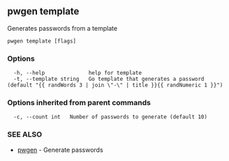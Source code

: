 ## pwgen template

Generates passwords from a template

```
pwgen template [flags]
```

### Options

```
  -h, --help              help for template
  -t, --template string   Go template that generates a password (default "{{ randWords 3 | join \"-\" | title }}{{ randNumeric 1 }}")
```

### Options inherited from parent commands

```
  -c, --count int   Number of passwords to generate (default 10)
```

### SEE ALSO

* [pwgen](pwgen.md)	 - Generate passwords


